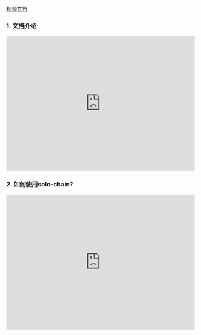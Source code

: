 

[视频文档](https://github.com/xavizhao/Ontology-Development-Tutorial)

### 1. 文档介绍

<iframe frameborder="0" src="https://v.qq.com/txp/iframe/player.html?vid=u0784b610k9" allowFullScreen="true" width="100%" height="360"></iframe>


### 2. 如何使用solo-chain?

<iframe frameborder="0" src="https://v.qq.com/txp/iframe/player.html?vid=v0791tzf1ag" allowFullScreen="true" width="100%" height="360"></iframe>
